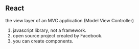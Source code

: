 ## React

the view layer of an MVC application (Model View Controller)

1. javascript library, not a framework.
2. open source project created by Facebook.
3. you can create components.
